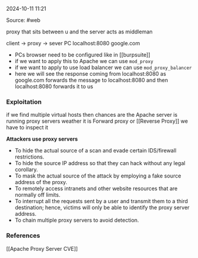 
2024-10-11 11:21

Source: #web 

proxy that sits between u and the server acts as middleman

client        ->        proxy          ->         sever
PC                  localhost:8080          google.com

- PCs browser need to be configured like in [[burpsuite]]
- if we want to apply this to Apache we can use `mod_proxy`
- if we want to apply to use load balancer we can use `mod_proxy_balancer`
- here we will see the response coming from localhost:8080 as google.com forwards the message to localhost:8080 and then localhost:8080 forwards it to us
### Exploitation 

if we find multiple virtual hosts then chances are the Apache server is running proxy servers weather it is Forward proxy or [[Reverse Proxy]] we have to inspect it

**Attackers use proxy servers** 

- To hide the actual source of a scan and evade certain IDS/firewall restrictions. 
- To hide the source IP address so that they can hack without any legal corollary. 
- To mask the actual source of the attack by employing a fake source address of the proxy. 
- To remotely access intranets and other website resources that are normally off limits. 
- To interrupt all the requests sent by a user and transmit them to a third destination; hence, victims will only be able to identify the proxy server address. 
- To chain multiple proxy servers to avoid detection. 
### References
[[Apache Proxy Server CVE]]